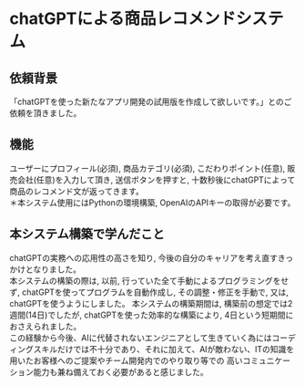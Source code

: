# chatGPTによる商品レコメンドシステム
## 依頼背景
「chatGPTを使った新たなアプリ開発の試用版を作成して欲しいです。」とのご依頼を頂きました。
## 機能
ユーザーにプロフィール(必須), 商品カテゴリ(必須), こだわりポイント(任意), 販売会社(任意)を入力して頂き, 送信ボタンを押すと, 十数秒後にchatGPTによって商品のレコメンド文が返ってきます。
<br>＊本システム使用にはPythonの環境構築, OpenAIのAPIキーの取得が必要です。
## 本システム構築で学んだこと
chatGPTの実務への応用性の高さを知り, 今後の自分のキャリアを考え直すきっかけとなりました。
<br>本システムの構築の際は, 以前, 行っていた全て手動によるプログラミングをせず, chatGPTを使ってプログラムを自動作成し, その調整・修正を手動で, 又は, chatGPTを使うようにしました。
本システムの構築期間は, 構築前の想定では2週間(14日)でしたが, chatGPTを使った効率的な構築により, 4日という短期間におさえられました。
<br>この経験から今後、AIに代替されないエンジニアとして生きていく為にはコーディングスキルだけでは不十分であり、それに加えて、AIが敵わない、ITの知識を用いたお客様へのご提案やチーム開発内でのやり取り等での
高いコミュニケーション能力も兼ね備えておく必要があると感じました。
